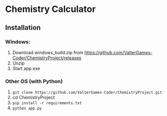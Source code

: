 # Chemistry Calculator
## Installation
### Windows:
1. Download windows_build.zip from https://github.com/ValterGames-Coder/ChemistryProject/releases
2. Unzip
3. Start app.exe
### Other OS (with Python)
1. ```git clone https://github.com/ValterGames-Coder/ChemistryProject.git```
2. cd ChemistryProject
3. ```pip install -r requirements.txt```
4. ```python app.py```
